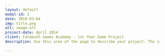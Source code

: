```yaml
---
layout: default
modal-id: 1
date: 2019-03-04
img: title.png
alt: image-alt
project-date: April 2014
client: Falmouth Games Academy - 1st Year Game Project
description: Use this area of the page to describe your project. The icon above is part of a free icon set by <a href="https://sellfy.com/p/8Q9P/jV3VZ/">Flat Icons</a>. On their website, you can download their free set with 16 icons, or you can purchase the entire set with 146 icons for only $12!

---
```

